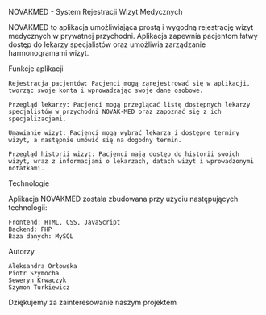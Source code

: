 NOVAKMED - System Rejestracji Wizyt Medycznych

NOVAKMED to aplikacja umożliwiająca prostą i wygodną rejestrację wizyt medycznych w prywatnej przychodni. Aplikacja zapewnia pacjentom łatwy dostęp do lekarzy specjalistów oraz umożliwia zarządzanie harmonogramami wizyt.

Funkcje aplikacji

    Rejestracja pacjentów: Pacjenci mogą zarejestrować się w aplikacji, tworząc swoje konta i wprowadzając swoje dane osobowe.
    
    Przegląd lekarzy: Pacjenci mogą przeglądać listę dostępnych lekarzy specjalistów w przychodni NOVAK-MED oraz zapoznać się z ich specjalizacjami.
    
    Umawianie wizyt: Pacjenci mogą wybrać lekarza i dostępne terminy wizyt, a następnie umówić się na dogodny termin.
    
    Przegląd historii wizyt: Pacjenci mają dostęp do historii swoich wizyt, wraz z informacjami o lekarzach, datach wizyt i wprowadzonymi notatkami.

Technologie

Aplikacja NOVAKMED została zbudowana przy użyciu następujących technologii:

    Frontend: HTML, CSS, JavaScript
    Backend: PHP
    Baza danych: MySQL
    
 Autorzy

    Aleksandra Orłowska
    Piotr Szymocha
    Seweryn Krwaczyk 
    Szymon Turkiewicz

Dziękujemy za zainteresowanie naszym projektem
